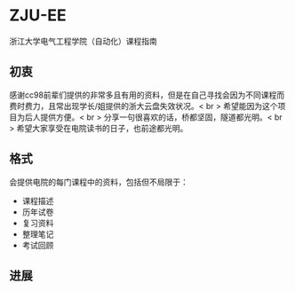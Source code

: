 # ZJU-EE
浙江大学电气工程学院（自动化）课程指南
## 初衷
感谢cc98前辈们提供的非常多且有用的资料，但是在自己寻找会因为不同课程而费时费力，且常出现学长/姐提供的浙大云盘失效状况。< br >
希望能因为这个项目为后人提供方便。< br >
分享一句很喜欢的话，桥都坚固，隧道都光明。< br >
希望大家享受在电院读书的日子，也前途都光明。
## 格式
会提供电院的每门课程中的资料，包括但不局限于：
- 课程描述
- 历年试卷
- 复习资料
- 整理笔记
- 考试回顾
## 进展
